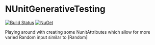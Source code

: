 # NUnitGenerativeTesting
[![Build Status](https://travis-ci.org/andy-c-jones/NUnitGenerativeTesting.svg?branch=master)](https://travis-ci.org/andy-c-jones/NUnitGenerativeTesting) [![NuGet](https://img.shields.io/nuget/v/NUnitGenerativeTesting.svg)](https://www.nuget.org/packages/NUnitGenerativeTesting/)

Playing around with creating some NunitAttributes which allow for more varied Random input similar to [Random]
